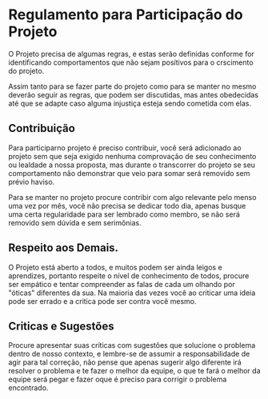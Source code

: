 Regulamento para Participação do Projeto
========================================

O Projeto precisa de algumas regras, e estas serão definidas conforme for identificando comportamentos que não sejam posítivos para o crscimento do projeto.

Assim tanto para se fazer parte do projeto como para se manter no mesmo deverão seguir as regras, que podem ser discutidas, mas antes obedecidas até que se adapte caso alguma injustiça esteja sendo cometida com elas.

## Contribuição

Para participarno projeto é preciso contribuir, você será adicionado ao projeto sem que seja exigido nenhuma comprovação de seu conhecimento ou lealdade a nossa proposta, mas durante o transcorrer do projeto se seu comportamento não demonstrar que veio para somar será removido sem prévio haviso.

Para se manter no projeto procure contribir com algo relevante pelo menso uma vez por mês, você não precisa se dedicar todo dia, apenas busque uma certa regularidade para ser lembrado como membro, se não será removido sem dúvida e sem serimônias.

## Respeito aos Demais.

O Projeto está aberto a todos, e muitos podem ser ainda leigos e aprendizes, portanto respeite o nível de conhecimento de todos, procure ser empático e tentar compreender as falas de cada um olhando por "óticas" diferentes da sua. Na maioria das vezes você ao criticar uma ideia pode ser errado e a critica pode ser contra você mesmo.

## Criticas e Sugestões

Procure apresentar suas críticas com sugestões que solucione o problema dentro de nosso contexto, e lembre-se de assumir a responsabilidade de agir para tal correção, não pense que apenas sugerir algo diferente irá resolver o problema e te fazer o melhor da equipe, o que te fará o melhor da equipe será pegar e fazer oque é preciso para corrigir o problema encontrado.
